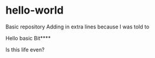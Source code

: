 # hello-world
Basic repository 
Adding in extra lines because I was told to

Hello basic Bit**** 

Is this life even? 
